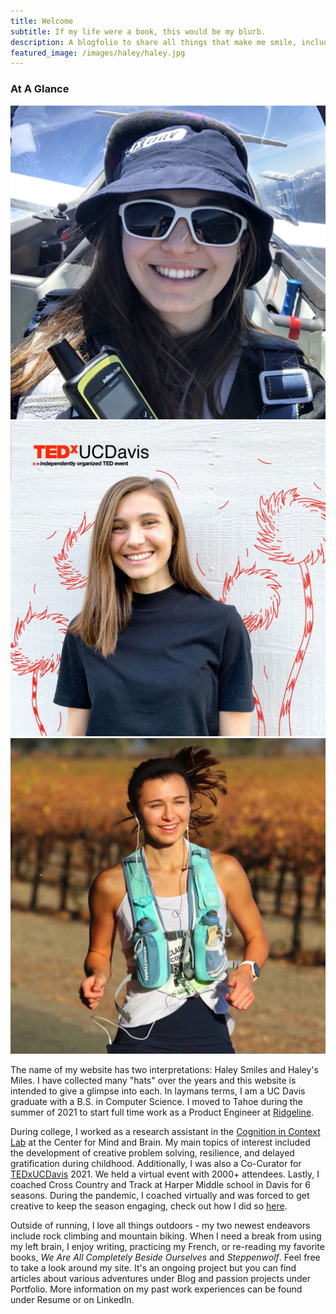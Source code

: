 ```yaml
---
title: Welcome
subtitle: If my life were a book, this would be my blurb.
description: A blogfolio to share all things that make me smile, including running many miles
featured_image: /images/haley/haley.jpg
---
```


### At A Glance

<div class="gallery" data-columns="3">
    <img src="/images/haley/haley-flight.jpg">
    <img src="/images/haley/haley-ted.jpg">
    <img src="/images/haley/haley-20-miles.jpg">
</div>

The name of my website has two interpretations: Haley Smiles and Haley's Miles. I have collected many "hats" over the years and this website is intended to give a glimpse into each. In laymans terms, I am a UC Davis graduate with a B.S. in Computer Science. I moved to Tahoe during the summer of 2021 to start full time work as a Product Engineer at [Ridgeline](https://www.ridgelineapps.com).

During college, I worked as a research assistant in the [Cognition in Context Lab](https://cognitionincontext.ucdavis.edu) at the Center for Mind and Brain. My main topics of interest included the development of creative problem solving, resilience, and delayed gratification during childhood. Additionally, I was also a Co-Curator for [TEDxUCDavis](http://www.tedxucdavis.org) 2021. We held a virtual event with 2000+ attendees. Lastly, I coached Cross Country and Track at Harper Middle school in Davis for 6 seasons. During the pandemic, I coached virtually and was forced to get creative to keep the season engaging, check out how I did so [here](https://www.davisenterprise.com/sports/harper-harriers-map-out-a-unique-thank-you-to-workers/). 

Outside of running, I love all things outdoors - my two newest endeavors include rock climbing and mountain biking. When I need a break from using my left brain, I enjoy writing, practicing my French, or re-reading my favorite books, *We Are All Completely Beside Ourselves* and *Steppenwolf*. Feel free to take a look around my site. It's an ongoing project but you can find articles about various adventures under Blog and passion projects under Portfolio. More information on my past work experiences can be found under Resume or on LinkedIn.